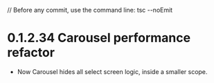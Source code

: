 // Before any commit, use the command line: tsc --noEmit

# 0.1.2.34 Carousel performance refactor

- Now Carousel hides all select screen logic, inside a smaller scope.